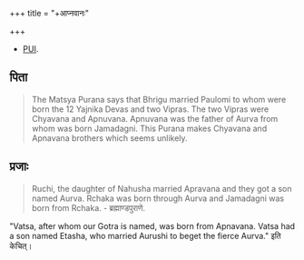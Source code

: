 +++
title = "+आप्नवानः"

+++
- [PUI](http://www.sanskrit-lexicon.uni-koeln.de/scans/PUIScan/2014/web/webtc/servepdf.php?page=1-163). 

## पिता
> The Matsya Purana says that Bhrigu married Paulomi to whom were born the 12 Yajnika Devas and two Vipras. The two Vipras were Chyavana and Apnuvana. Apnuvana was the father of Aurva from whom was born Jamadagni. This Purana makes Chyavana and Apnavana brothers which seems unlikely.


## प्रजाः
> Ruchi, the daughter of Nahusha married Apravana and they got a son named Aurva. Rchaka was born through Aurva and Jamadagni was born from Rchaka. - ब्रह्माण्डपुराणे.

"Vatsa, after whom our Gotra is named, was born from Apnavana. Vatsa had a son named Etasha, who married Aurushi to beget the fierce Aurva." इति केचित्।